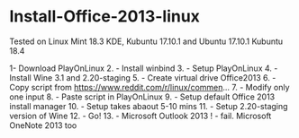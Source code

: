 # Install-Office-2013-linux

Tested on Linux Mint 18.3 KDE, Kubuntu 17.10.1 and Ubuntu 17.10.1 Kubuntu 18.4

1- Download PlayOnLinux 
2. - Install winbind 
3. - Setup PlayOnLinux 
4. - Install Wine 3.1 and 2.20-staging 
5. - Create virtual drive Office2013 
6. - Copy script from https://www.reddit.com/r/linux/commen... 
7. - Modify only one input 
8. - Paste script in PlayOnLinux 
9. - Setup default Office 2013 install manager 
10. - Setup takes abaout 5-10 mins 
11. - Setup 2.20-staging version of Wine 
12. - Go! 
13. - Microsoft Outlook 2013 ! - fail. Microsoft OneNote 2013 too
